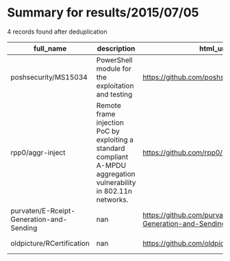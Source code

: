 
# Summary for results/2015/07/05
    
4 records found after deduplication

| full_name | description | html_url | matched_list | matched_count | pushed_at | size | stargazers_count | language | forks_count |
|------------------------------------------|---------------------------------------------------------------------------------------------------------------------|-------------------------------------------------------------|----------------------------------|-----------------|---------------------------|--------|--------------------|------------|---------------|
| poshsecurity/MS15034 | PowerShell module for the exploitation and testing | https://github.com/poshsecurity/MS15034 | ['exploit'] | 1 | 2015-07-05 13:22:18+00:00 | 112 | 16 | PowerShell | 19 |
| rpp0/aggr-inject | Remote frame injection PoC by exploiting a standard compliant A-MPDU aggregation vulnerability in 802.11n networks. | https://github.com/rpp0/aggr-inject | ['exploit', 'vulnerability poc'] | 2 | 2015-07-05 10:04:38+00:00 | 2978 | 272 | Python | 46 |
| purvaten/E-Rceipt-Generation-and-Sending | nan | https://github.com/purvaten/E-Rceipt-Generation-and-Sending | ['rce'] | 1 | 2015-07-05 07:08:53+00:00 | 160 | 1 | Python | 0 |
| oldpicture/RCertification | nan | https://github.com/oldpicture/RCertification | ['rce'] | 1 | 2015-07-05 14:09:44+00:00 | 132 | 0 | | 0 |
